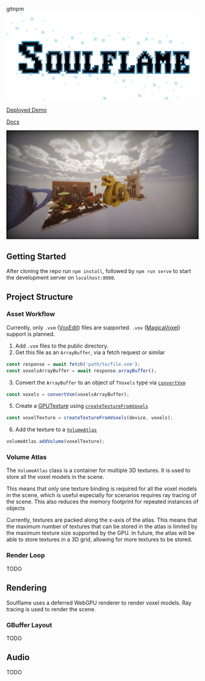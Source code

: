 gitnpm![Image](logo.png)

[Deployed Demo](https://dj24.github.io/soulflame-webgpu/)

[Docs](https://dj24.github.io/soulflame-webgpu/docs/)

![Image](test-scene.png)

## Getting Started

After cloning the repo run `npm install`, followed by `npm run serve` to start the development server on `localhost:8080`.

## Project Structure

### Asset Workflow
Currently, only `.vxm` ([VoxEdit](https://www.sandbox.game/en/create/vox-edit/)) files are supported. `.vox` ([MagicaVoxel](https://ephtracy.github.io/)) support is planned.

1. Add `.vxm` files to the public directory.
2. Get this file as an `ArrayBuffer`, via a fetch request or similar 
```typescript
const response = await fetch('path/to/file.vxm');
const voxelsArrayBuffer = await response.arrayBuffer();
```
3. Convert the `ArrayBuffer` to an object of `TVoxels` type via [`convertVxm`](src/convert-vxm.ts)
```typescript
const voxels = convertVxm(voxelsArrayBuffer);
```
5. Create a [GPUTexture](https://developer.mozilla.org/en-US/docs/Web/API/GPUTexture) using [`createTextureFromVoxels`](src/create-texture-from-voxels.ts)
```typescript
const voxelTexture = createTextureFromVoxels(device, voxels);
```
6. Add the texture to a [`VolumeAtlas`](src/volume-atlas.ts) 
```typescript
volumeAtlas.addVolume(voxelTexture);
```

### Volume Atlas
The `VolumeAtlas` class is a container for multiple 3D textures. It is used to store all the voxel models in the scene.

This means that only one texture binding is required for all the voxel models in the scene, which is useful especially for scenarios requires ray tracing of the scene. This also reduces the memory footprint for repeated instances of objects

Currently, textures are packed along the x-axis of the atlas. This means that the maximum number of textures that can be stored in the atlas is limited by the maximum texture size supported by the GPU.
In future, the atlas will be able to store textures in a 3D grid, allowing for more textures to be stored.
### Render Loop
TODO

## Rendering
Soulflame uses a deferred WebGPU renderer to render voxel models. Ray tracing is used to render the scene.

### GBuffer Layout
TODO

## Audio
TODO